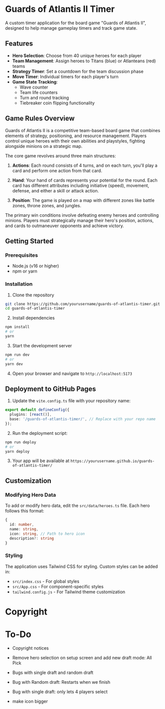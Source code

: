 # Guards of Atlantis II Timer

A custom timer application for the board game "Guards of Atlantis II", designed to help manage gameplay timers and track game state.

## Features

- **Hero Selection**: Choose from 40 unique heroes for each player
- **Team Management**: Assign heroes to Titans (blue) or Atlanteans (red) teams
- **Strategy Timer**: Set a countdown for the team discussion phase
- **Move Timer**: Individual timers for each player's turn
- **Game State Tracking**:
  - Wave counter
  - Team life counters
  - Turn and round tracking
  - Tiebreaker coin flipping functionality

## Game Rules Overview

Guards of Atlantis II is a competitive team-based board game that combines elements of strategy, positioning, and resource management. Players control unique heroes with their own abilities and playstyles, fighting alongside minions on a strategic map.

The core game revolves around three main structures:

1. **Actions**: Each round consists of 4 turns, and on each turn, you'll play a card and perform one action from that card.

2. **Hand**: Your hand of cards represents your potential for the round. Each card has different attributes including initiative (speed), movement, defense, and either a skill or attack action.

3. **Position**: The game is played on a map with different zones like battle zones, throne zones, and jungles.

The primary win conditions involve defeating enemy heroes and controlling minions. Players must strategically manage their hero's position, actions, and cards to outmaneuver opponents and achieve victory.

## Getting Started

### Prerequisites

- Node.js (v16 or higher)
- npm or yarn

### Installation

1. Clone the repository
```bash
git clone https://github.com/yourusername/guards-of-atlantis-timer.git
cd guards-of-atlantis-timer
```

2. Install dependencies
```bash
npm install
# or
yarn
```

3. Start the development server
```bash
npm run dev
# or
yarn dev
```

4. Open your browser and navigate to `http://localhost:5173`

## Deployment to GitHub Pages

1. Update the `vite.config.ts` file with your repository name:
```ts
export default defineConfig({
  plugins: [react()],
  base: '/guards-of-atlantis-timer/', // Replace with your repo name
});
```

2. Run the deployment script:
```bash
npm run deploy
# or
yarn deploy
```

3. Your app will be available at `https://yourusername.github.io/guards-of-atlantis-timer/`

## Customization

### Modifying Hero Data

To add or modify hero data, edit the `src/data/heroes.ts` file. Each hero follows this format:

```typescript
{
  id: number,
  name: string,
  icon: string, // Path to hero icon
  description?: string
}
```

### Styling

The application uses Tailwind CSS for styling. Custom styles can be added in:
- `src/index.css` - For global styles
- `src/App.css` - For component-specific styles
- `tailwind.config.js` - For Tailwind theme customization

# Copyright


# To-Do
- Copyright notices

- Remove hero selection on setup screen and add new draft mode: All Pick

- Bugs with single draft and random draft
- Bug with Random draft: Restarts when we finish
- Bug with single draft: only lets 4 players select
- make icon bigger